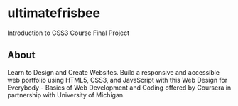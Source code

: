 # ultimatefrisbee
 Introduction to CSS3 Course Final Project
## About  
Learn to Design and Create Websites. Build a responsive and accessible web portfolio using HTML5, CSS3, and JavaScript with this Web Design for Everybody - Basics of Web Development and Coding offered by Coursera in partnership with University of Michigan.
